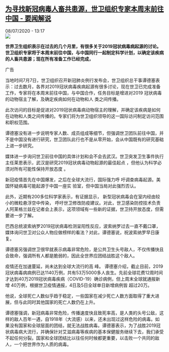 <!--1594209294000-->
[为寻找新冠病毒人畜共患源，世卫组织专家本周末前往中国 - 要闻解说](http://www.rfi.fr//cn/%E5%9B%BD%E9%99%85/20200708-%E4%B8%BA%E5%AF%BB%E6%89%BE%E6%96%B0%E5%86%A0%E7%97%85%E6%AF%92%E4%BA%BA%E7%95%9C%E5%85%B1%E6%82%A3%E6%BA%90%EF%BC%8C%E4%B8%96%E5%8D%AB%E7%BB%84%E7%BB%87%E4%B8%93%E5%AE%B6%E6%9C%AC%E5%91%A8%E6%9C%AB%E5%89%8D%E5%BE%80%E4%B8%AD%E5%9B%BD)
------

<div>08/07/2020 - 13:17</div><img src="https://s.rfi.fr/media/display/91d3a130-61e4-11ea-b4b6-005056a964fe/w:310/p:16x9/WB15400-RFI-CN-20100304.png"><p><strong>世界卫生组织表示在过去的几个月里，有很多关于2019冠状病毒病起源的讨论。世卫组织专家将于本周末前往中国，与中国同行一起制定科学计划，以确定该疾病的人畜共患源；现在所有准备工作已经完成，</strong></p><div class="t-content__body u-clearfix"><div class="m-interstitial"><div class="m-interstitial__ad"><divclass="m-block-ad "data-tms-ad-type="box"data-tms-ad-status="idle"data-tms-ad-pos="1"><div class="m-block-ad__label">广告</div><div class="m-block-ad__content"></div></div></div></div><p>当地时间7月7日，世卫组织召开新冠肺炎例行发布会，世卫组织总干事谭德塞表示：过去数月，各界对2019冠状病毒疾病起源有很多讨论，现在世卫已完成准备工作，专家将在本周末前往中国，与中国合作，任务目标是增进对2019 冠状病毒的动物宿主了解，及确定疾病如何在动物和人 类之间传播。</p><p>此次访问的目标是促进对2019冠状病毒病动物宿主的理解，并确定该疾病是如何在动物和人类之间传播的。专家们将为世卫组织领导的这一国际访问制定访问范围和职权范围。</p><p>谭德塞没有进一步说明专家人数、成员组成等细节，但强调世卫团队前往中国，并不是中国没有进行研究，世卫团队此行也不是从零开始，会从中国既有的研究基础上进一步研究。</p><p>媒体进一步询问世卫前往中国的具体计划和会不会去武汉。世卫突发卫生事件执行主任莱恩表示，武汉是研究2019冠状病毒动物起源的最佳起点 ，但他认为科学必须对所有可能性保持开放态度 。     </p><p>新冠疫情首先在中国爆发，之后在全球大流行，国际强力呼 吁调查病毒起源。美国怀疑病毒可能起源于中国一座实 验室，但中国当局对此强烈否认。     </p><p>此外，近期有200多位科学家表示，有证据显示， 新型冠状病毒会在室内经由较小的微粒悬浮空中传染， 呼吁世卫修改防疫建议。对此，世卫感染防控技术负责人阿莱格兰兹在记者会上表示，这项领域有一些新的证据，世卫持开放态度，但需要进一步了解。    </p><p>巴西总统波索纳罗2019冠状病毒检测呈阳性反应，波索纳罗过去一直不戴口罩，媒体询问世卫对公众人物应做榜样的看法？对此，谭德塞说，祝波索纳罗早日康 复。     </p><p>谭德塞另强调世卫很早就表示病毒非常危险，是公共卫生头号敌人，不仅传播快且会致命，强调所有人都是脆弱的，因此全世界应团结战胜这个敌人。</p><p>疫情还在加速蔓延，尚未达到全球大流行的高 峰。 谭德塞介绍，截止目前，2019冠状病毒病病例已达1140万例，共有53万5000多人丧生。先前全球花费12周时间才达到40万2019冠状病毒疾病（COVID-19）确诊病例，但上周末全球就通报新增 40万例，根据世卫疫情通报，4日及5日全球单日新增病例皆 超过20万。</p><p>他说，全球死亡人数似乎趋于稳定，一些国家在减少死亡人数方面取得了重大进展，但与此同时其他国家的死亡人数仍在上升。</p><p>谭德塞强调，新冠病毒非常危险，传播速度快且致死率高，是人类的头号公敌，这样的敌人百年一遇，自1918年（大流感）以来，还未出现过这样危险的病毒。如果没有国家和全球层面的团结，就无法战胜病毒。谭德塞表示，为了战胜2019冠状病毒病大流行，并确保针对艾滋病毒等疾病的基本保健服务继续下去，我们承受不起任何分裂。国家和全球团结比以往任何时候都更重要，以击败一个共同的敌人，一个把世界作为人质的病毒。</p><p> </p><p> </p><div class="o-self-promo o-self-promo--nl o-self-promo--hidden" data-selfpromo-newsletter></div><div class="o-self-promo o-self-promo--app o-self-promo--hidden" data-selfpromo-app></div></div>
